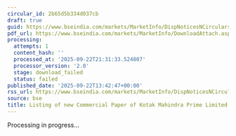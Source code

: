 ```yaml
---
circular_id: 2b65d5b334d037cb
draft: true
guid: https://www.bseindia.com/markets/MarketInfo/DispNoticesNCirculars.aspx?Noticeid={EE963562-DA8E-47A2-A90A-5799DAED6D5A}&noticeno=20250922-44&dt=09/22/2025&icount=44&totcount=58&flag=0
pdf_url: https://www.bseindia.com/markets/MarketInfo/DownloadAttach.aspx?id=20250922-44&attachedId=
processing:
  attempts: 1
  content_hash: ''
  processed_at: '2025-09-22T21:31:33.524807'
  processor_version: '2.0'
  stage: download_failed
  status: failed
published_date: '2025-09-22T13:42:47+00:00'
rss_url: https://www.bseindia.com/markets/MarketInfo/DispNoticesNCirculars.aspx?Noticeid={EE963562-DA8E-47A2-A90A-5799DAED6D5A}&noticeno=20250922-44&dt=09/22/2025&icount=44&totcount=58&flag=0
source: bse
title: Listing of new Commercial Paper of Kotak Mahindra Prime Limited
---
```


Processing in progress...